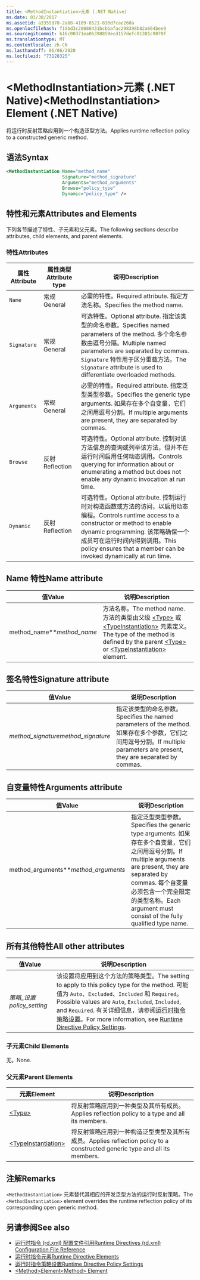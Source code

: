 ```yaml
---
title: <MethodInstantiation>元素 (.NET Native)
ms.date: 03/30/2017
ms.assetid: a3355d78-2a88-4109-8521-830d7cae260a
ms.openlocfilehash: f19bd3c20088431bcbbafac298398b82a664bee9
ms.sourcegitcommit: b16c00371ea06398859ecd157defc81301c9070f
ms.translationtype: MT
ms.contentlocale: zh-CN
ms.lasthandoff: 06/06/2020
ms.locfileid: "73128325"
---
```

# <a name="methodinstantiation-element-net-native"></a><span data-ttu-id="e00db-102">\<MethodInstantiation>元素 (.NET Native)</span><span class="sxs-lookup"><span data-stu-id="e00db-102">\<MethodInstantiation> Element (.NET Native)</span></span>
<span data-ttu-id="e00db-103">将运行时反射策略应用到一个构造泛型方法。</span><span class="sxs-lookup"><span data-stu-id="e00db-103">Applies runtime reflection policy to a constructed generic method.</span></span>  
  
## <a name="syntax"></a><span data-ttu-id="e00db-104">语法</span><span class="sxs-lookup"><span data-stu-id="e00db-104">Syntax</span></span>  
  
```xml  
<MethodInstantiation Name="method_name"  
                     Signature="method_signature"  
                     Arguments="method_arguments"  
                     Browse="policy_type"  
                     Dynamic="policy_type" />  
```  
  
## <a name="attributes-and-elements"></a><span data-ttu-id="e00db-105">特性和元素</span><span class="sxs-lookup"><span data-stu-id="e00db-105">Attributes and Elements</span></span>  
 <span data-ttu-id="e00db-106">下列各节描述了特性、子元素和父元素。</span><span class="sxs-lookup"><span data-stu-id="e00db-106">The following sections describe attributes, child elements, and parent elements.</span></span>  
  
### <a name="attributes"></a><span data-ttu-id="e00db-107">特性</span><span class="sxs-lookup"><span data-stu-id="e00db-107">Attributes</span></span>  
  
|<span data-ttu-id="e00db-108">属性</span><span class="sxs-lookup"><span data-stu-id="e00db-108">Attribute</span></span>|<span data-ttu-id="e00db-109">属性类型</span><span class="sxs-lookup"><span data-stu-id="e00db-109">Attribute type</span></span>|<span data-ttu-id="e00db-110">说明</span><span class="sxs-lookup"><span data-stu-id="e00db-110">Description</span></span>|  
|---------------|--------------------|-----------------|  
|`Name`|<span data-ttu-id="e00db-111">常规</span><span class="sxs-lookup"><span data-stu-id="e00db-111">General</span></span>|<span data-ttu-id="e00db-112">必需的特性。</span><span class="sxs-lookup"><span data-stu-id="e00db-112">Required attribute.</span></span> <span data-ttu-id="e00db-113">指定方法名称。</span><span class="sxs-lookup"><span data-stu-id="e00db-113">Specifies the method name.</span></span>|  
|`Signature`|<span data-ttu-id="e00db-114">常规</span><span class="sxs-lookup"><span data-stu-id="e00db-114">General</span></span>|<span data-ttu-id="e00db-115">可选特性。</span><span class="sxs-lookup"><span data-stu-id="e00db-115">Optional attribute.</span></span> <span data-ttu-id="e00db-116">指定该类型的命名参数。</span><span class="sxs-lookup"><span data-stu-id="e00db-116">Specifies named parameters of the method.</span></span> <span data-ttu-id="e00db-117">多个命名参数由逗号分隔。</span><span class="sxs-lookup"><span data-stu-id="e00db-117">Multiple named parameters are separated by commas.</span></span> <span data-ttu-id="e00db-118">`Signature` 特性用于区分重载方法。</span><span class="sxs-lookup"><span data-stu-id="e00db-118">The `Signature` attribute is used to differentiate overloaded methods.</span></span>|  
|`Arguments`|<span data-ttu-id="e00db-119">常规</span><span class="sxs-lookup"><span data-stu-id="e00db-119">General</span></span>|<span data-ttu-id="e00db-120">必需的特性。</span><span class="sxs-lookup"><span data-stu-id="e00db-120">Required attribute.</span></span> <span data-ttu-id="e00db-121">指定泛型类型参数。</span><span class="sxs-lookup"><span data-stu-id="e00db-121">Specifies the generic type arguments.</span></span> <span data-ttu-id="e00db-122">如果存在多个自变量，它们之间用逗号分割。</span><span class="sxs-lookup"><span data-stu-id="e00db-122">If multiple arguments are present, they are separated by commas.</span></span>|  
|`Browse`|<span data-ttu-id="e00db-123">反射</span><span class="sxs-lookup"><span data-stu-id="e00db-123">Reflection</span></span>|<span data-ttu-id="e00db-124">可选特性。</span><span class="sxs-lookup"><span data-stu-id="e00db-124">Optional attribute.</span></span> <span data-ttu-id="e00db-125">控制对该方法信息的查询或列举该方法，但并不在运行时间启用任何动态调用。</span><span class="sxs-lookup"><span data-stu-id="e00db-125">Controls querying for information about or enumerating a method but does not enable any dynamic invocation at run time.</span></span>|  
|`Dynamic`|<span data-ttu-id="e00db-126">反射</span><span class="sxs-lookup"><span data-stu-id="e00db-126">Reflection</span></span>|<span data-ttu-id="e00db-127">可选特性。</span><span class="sxs-lookup"><span data-stu-id="e00db-127">Optional attribute.</span></span> <span data-ttu-id="e00db-128">控制运行时对构造函数或方法的访问，以启用动态编程。</span><span class="sxs-lookup"><span data-stu-id="e00db-128">Controls runtime access to a constructor or method to enable dynamic programming.</span></span> <span data-ttu-id="e00db-129">该策略确保一个成员可在运行时间内得到调用。</span><span class="sxs-lookup"><span data-stu-id="e00db-129">This policy ensures that a member can be invoked dynamically at run time.</span></span>|  
  
## <a name="name-attribute"></a><span data-ttu-id="e00db-130">Name 特性</span><span class="sxs-lookup"><span data-stu-id="e00db-130">Name attribute</span></span>  
  
|<span data-ttu-id="e00db-131">值</span><span class="sxs-lookup"><span data-stu-id="e00db-131">Value</span></span>|<span data-ttu-id="e00db-132">说明</span><span class="sxs-lookup"><span data-stu-id="e00db-132">Description</span></span>|  
|-----------|-----------------|  
|<span data-ttu-id="e00db-133">method_name\*\*</span><span class="sxs-lookup"><span data-stu-id="e00db-133">*method_name*</span></span>|<span data-ttu-id="e00db-134">方法名称。</span><span class="sxs-lookup"><span data-stu-id="e00db-134">The method name.</span></span> <span data-ttu-id="e00db-135">方法的类型由父级 [\<Type>](type-element-net-native.md) 或 [\<TypeInstantiation>](typeinstantiation-element-net-native.md) 元素定义。</span><span class="sxs-lookup"><span data-stu-id="e00db-135">The type of the method is defined by the parent [\<Type>](type-element-net-native.md) or [\<TypeInstantiation>](typeinstantiation-element-net-native.md) element.</span></span>|  
  
## <a name="signature-attribute"></a><span data-ttu-id="e00db-136">签名特性</span><span class="sxs-lookup"><span data-stu-id="e00db-136">Signature attribute</span></span>  
  
|<span data-ttu-id="e00db-137">值</span><span class="sxs-lookup"><span data-stu-id="e00db-137">Value</span></span>|<span data-ttu-id="e00db-138">说明</span><span class="sxs-lookup"><span data-stu-id="e00db-138">Description</span></span>|  
|-----------|-----------------|  
|<span data-ttu-id="e00db-139">*method_signature*</span><span class="sxs-lookup"><span data-stu-id="e00db-139">*method_signature*</span></span>|<span data-ttu-id="e00db-140">指定该类型的命名参数。</span><span class="sxs-lookup"><span data-stu-id="e00db-140">Specifies the named parameters of the method.</span></span> <span data-ttu-id="e00db-141">如果存在多个参数，它们之间用逗号分割。</span><span class="sxs-lookup"><span data-stu-id="e00db-141">If multiple parameters are present, they are separated by commas.</span></span>|  
  
## <a name="arguments-attribute"></a><span data-ttu-id="e00db-142">自变量特性</span><span class="sxs-lookup"><span data-stu-id="e00db-142">Arguments attribute</span></span>  
  
|<span data-ttu-id="e00db-143">值</span><span class="sxs-lookup"><span data-stu-id="e00db-143">Value</span></span>|<span data-ttu-id="e00db-144">说明</span><span class="sxs-lookup"><span data-stu-id="e00db-144">Description</span></span>|  
|-----------|-----------------|  
|<span data-ttu-id="e00db-145">method_arguments\*\*</span><span class="sxs-lookup"><span data-stu-id="e00db-145">*method_arguments*</span></span>|<span data-ttu-id="e00db-146">指定泛型类型参数。</span><span class="sxs-lookup"><span data-stu-id="e00db-146">Specifies the generic type arguments.</span></span> <span data-ttu-id="e00db-147">如果存在多个自变量，它们之间用逗号分割。</span><span class="sxs-lookup"><span data-stu-id="e00db-147">If multiple arguments are present, they are separated by commas.</span></span> <span data-ttu-id="e00db-148">每个自变量必须包含一个完全限定的类型名称。</span><span class="sxs-lookup"><span data-stu-id="e00db-148">Each argument must consist of the fully qualified type name.</span></span>|  
  
## <a name="all-other-attributes"></a><span data-ttu-id="e00db-149">所有其他特性</span><span class="sxs-lookup"><span data-stu-id="e00db-149">All other attributes</span></span>  
  
|<span data-ttu-id="e00db-150">值</span><span class="sxs-lookup"><span data-stu-id="e00db-150">Value</span></span>|<span data-ttu-id="e00db-151">说明</span><span class="sxs-lookup"><span data-stu-id="e00db-151">Description</span></span>|  
|-----------|-----------------|  
|<span data-ttu-id="e00db-152">*策略_设置*</span><span class="sxs-lookup"><span data-stu-id="e00db-152">*policy_setting*</span></span>|<span data-ttu-id="e00db-153">该设置将应用到这个方法的策略类型。</span><span class="sxs-lookup"><span data-stu-id="e00db-153">The setting to apply to this policy type for the method.</span></span> <span data-ttu-id="e00db-154">可能值为 `Auto`、`Excluded`、`Included` 和 `Required`。</span><span class="sxs-lookup"><span data-stu-id="e00db-154">Possible values are `Auto`, `Excluded`, `Included`, and `Required`.</span></span> <span data-ttu-id="e00db-155">有关详细信息，请参阅[运行时指令策略设置](runtime-directive-policy-settings.md)。</span><span class="sxs-lookup"><span data-stu-id="e00db-155">For more information, see [Runtime Directive Policy Settings](runtime-directive-policy-settings.md).</span></span>|  
  
### <a name="child-elements"></a><span data-ttu-id="e00db-156">子元素</span><span class="sxs-lookup"><span data-stu-id="e00db-156">Child Elements</span></span>  
 <span data-ttu-id="e00db-157">无。</span><span class="sxs-lookup"><span data-stu-id="e00db-157">None.</span></span>  
  
### <a name="parent-elements"></a><span data-ttu-id="e00db-158">父元素</span><span class="sxs-lookup"><span data-stu-id="e00db-158">Parent Elements</span></span>  
  
|<span data-ttu-id="e00db-159">元素</span><span class="sxs-lookup"><span data-stu-id="e00db-159">Element</span></span>|<span data-ttu-id="e00db-160">说明</span><span class="sxs-lookup"><span data-stu-id="e00db-160">Description</span></span>|  
|-------------|-----------------|  
|[\<Type>](type-element-net-native.md)|<span data-ttu-id="e00db-161">将反射策略应用到一种类型及其所有成员。</span><span class="sxs-lookup"><span data-stu-id="e00db-161">Applies reflection policy to a type and all its members.</span></span>|  
|[\<TypeInstantiation>](typeinstantiation-element-net-native.md)|<span data-ttu-id="e00db-162">将反射策略应用到一种构造泛型类型及其所有成员。</span><span class="sxs-lookup"><span data-stu-id="e00db-162">Applies reflection policy to a constructed generic type and all its members.</span></span>|  
  
## <a name="remarks"></a><span data-ttu-id="e00db-163">注解</span><span class="sxs-lookup"><span data-stu-id="e00db-163">Remarks</span></span>  
 <span data-ttu-id="e00db-164">`<MethodInstantiation>` 元素替代其相应的开发泛型方法的运行时反射策略。</span><span class="sxs-lookup"><span data-stu-id="e00db-164">The `<MethodInstantiation>` element overrides the runtime reflection policy of its corresponding open generic method.</span></span>  
  
## <a name="see-also"></a><span data-ttu-id="e00db-165">另请参阅</span><span class="sxs-lookup"><span data-stu-id="e00db-165">See also</span></span>

- [<span data-ttu-id="e00db-166">运行时指令 (rd.xml) 配置文件引用</span><span class="sxs-lookup"><span data-stu-id="e00db-166">Runtime Directives (rd.xml) Configuration File Reference</span></span>](runtime-directives-rd-xml-configuration-file-reference.md)
- [<span data-ttu-id="e00db-167">运行时指令元素</span><span class="sxs-lookup"><span data-stu-id="e00db-167">Runtime Directive Elements</span></span>](runtime-directive-elements.md)
- [<span data-ttu-id="e00db-168">运行时指令策略设置</span><span class="sxs-lookup"><span data-stu-id="e00db-168">Runtime Directive Policy Settings</span></span>](runtime-directive-policy-settings.md)
- [<span data-ttu-id="e00db-169">\<Method>Element</span><span class="sxs-lookup"><span data-stu-id="e00db-169">\<Method> Element</span></span>](method-element-net-native.md)
